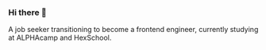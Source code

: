 ### Hi there 👋

<!--
**duchi321/duchi321** is a ✨ _special_ ✨ repository because its `README.md` (this file) appears on your GitHub profile.

Here are some ideas to get you started:

- 🔭 I’m currently working on Career change
- 🌱 I’m currently learning coding
- 🤔 I’m looking for help with nice work for engineer
- 📫 How to reach me: a0976771103@gmail.com
-->A job seeker transitioning to become a frontend engineer, currently studying at ALPHAcamp and HexSchool.
